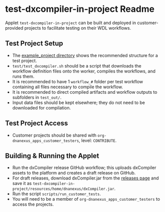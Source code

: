 # test-dxcompiler-in-project Readme

Applet `test-dxcompiler-in-project` can be built and deployed in customer-provided projects to facilitate testing on their WDL workflows.

## Test Project Setup

- The [example_project directory](./example_project) shows the recommended structure for a test project.
- `test/test_dxcompiler.sh` should be a script that downloads the workflow definition files onto the worker, compiles the workflows, and runs them.
- It is recommended to have 1 `workflow_#` folder per test workflow containing all files necessary to compile the workflow.
- It is recommended to direct compiled artifacts and workflow outputs to subfolders in `test_out/`.
- Input data files should be kept elsewhere; they do not need to be downloaded for compilation.

## Test Project Access

- Customer projects should be shared with `org-dnanexus_apps_customer_testers`, level: `CONTRIBUTE`.

## Building & Running the Applet

- Run the dxCompiler release GitHub workflow; this uploads dxCompiler assets to the platform and creates a draft release on GitHub.
- For draft releases, download dxCompiler.jar from the [releases page](https://github.com/dnanexus/dxCompiler/releases) and save it as `test-dxcompiler-in-project/resources/home/dnanexus/dxCompiler.jar`.
- Run the script `scripts/run_customer_tests`.
- You will need to be a member of `org-dnanexus_apps_customer_testers` to access the projects.

